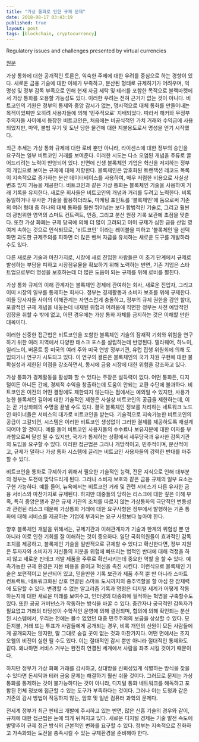 ```yaml
---
title: "가상 통화로 인한 규제 문제"
date: 2018-08-17 03:43:19
published: true
layout: post
tags: [blockchain, cryptocurrency]
---
```


Regulatory issues and challenges presented by virtual currencies

[원문](https://papers.ssrn.com/sol3/papers.cfm?abstract_id=2988367)

가상 통화에 대한 공개적인 토론은, 익숙한 주제에 대한 우려를 중심으로 하는 경향이 있다. 새로운 금융 기술에 대한 이해가 부족하고, 분산된 형태로 규제하기가 어려우며, 익명성 및 정부 감독 부족으로 인해 현재 자금 세탁 및 테러를 포함한 목적으로 블랙마켓에서 가상 통화를 오용할 가능성도 있다.  이러한 우려는 전혀 근거가 없는 것이 아니다. 비트코인의 기원은 정부의 통제와 중앙 감시가 없는, 명시적으로 대체 통화를 만들어내는 목적이었찌만 오히려 사용자들에 의해 '민주적으로' 지배되었다. 따라서 해커와 무정부 주의자들 사이에서 등장한 비트코인은, 처음에는 비공식적인 가치 거래와 수익금에 사용되었지만, 마약, 불법 무기 및 도난 당한 물건에 대한 지불용도로서 명성을 얻기 시작했다.

최근 추세는 가상 통화 규제에 대한 로비 뿐만 아니라, 라이센스에 대한 정부의 승인을 요구하는 일부 비트코인 거래를 보여준다. 이러한 시도는 다소 오염된 개념을 주류로 끌어드리려는 노력이 반영되어 있다. 반면에 신생 블록체인 기업은 혁신을 저지하는 정부의 개입으로 보이는 규제에 대해 저항한다. 블록체인은 암호화된 트랜잭션 레코드 목록이 지속적으로 증가하는 분산 데이터베이스를 사용하여, 매우 저렴한 비용으로 사실상 변조 방지 기능을 제공한다. 비트코인과 같은 가상 통화는 블록체인 기술을 사용하여 거래 기록을 유지한다. 새로운 회사들은 비트코인의 개념과 거리를 두려고 노력한다. 비록 동일하거나 유사한 기술을 활용하더라도, 마케팅 포인트를 '블록체인'에 둠으로써 기존의 여러 형태 중 하나의 대체 통화를 훨씬 뛰어넘는 보다 합법적인 기술로, 그리고 훨씬더 광범위한 영역의 스마트 컨트랙트, 인증, 그리고 분산 원장 기록 보관에 초점을 맞춘다. 또한 가상 화폐는 규제 당국에 의해 더 많이 고려되고 이미 규제가 심한 금융 산업 영여게 속하는 것으로 인식되므로, '비트코인' 이라는 레이블을 피하고 '블록체인'을 선택하면 과도한 규제주의를 피하면 더 많은 벤쳐 자금을 유치하는 새로운 도구를 개발하라 수도 있다.

다른 새로운 기술과 마찬가지로, 시장에 새로 진입한 사람들은 이 초기 단계에서 규제로 발생하는 부담을 피하고 시장점유율을 확보하기 위해 노력하는 반면, 기존 기업은 스타트업으로부터 명성을 보호하는데 더 많은 도움이 되는 규제를 위해 로비를 펼친다.

가상 통화 규제의 이해 관계자는 블록체인 경제에 관여하는 회사, 새로운 진입자, 그리고 이미 시장의 일부를 통제하는 회사다. 정부는 경제활동과 소비자 보호를 위해 규제한다. 이들 당사자들 사이의 이해관계는 자연스럽게 충돌하고, 정부의 규제 권한을 감안 할대, 포괄적인 규제 개념을 내놓는데 내재된 위험과 어려움에 직면한 정부는 사전 예방적인 입장을 취할 수 밖에 없고, 어떤 경우에는 가상 통화 자체를 금지하는 것은 이해할 만한 대목이다.

이러한 신중한 접근법은 비트코인을 포함한 블록체인 기술의 잠재적 기회와 위험을 연구하기 위한 여러 지역에서 다양한 태스크 포스를 설립하는데 반영된다. 델라웨어, 하노이, 일리노이, 버몬트 등 미국의 여러 주와 미국 연방 정부기관, 유럽 집행 위원회에 의해 도입되거나 연구가 시도되고 있다. 이 연구의 결론은 블록체인의 국가 차원 구현에 대한 불확실성과 제한된 이점을 강조하면서, 동시에 금융 시장에 대한 위험을 강조하고 있다.

가상 통화가 경제활동을 활성화 할 수 있다는 주장은 설득력이 없다. 어떤 통화든, 디지털이든 아니든 간에, 경제적 수익을 창출하는데 도움이 안되는 교환 수단에 불과하다. 비트코인은 이전의 어떤 결정에도 제한되지 않는다는 점에서는 예외일 수 있지만, 사용가능한 블록체인 길이에 대한 기술적인 제한은 사실상 비트코인의 공급을 제한하는데, 이는 곧 가상화폐의 수명을 끝낼 수도 있다. 결국 블록체인 정보를 처리하는 네트워크 노드인 마이너들은 서비스의 대가로 비트코인을 받는다. 기술적으로 지속가능한 비트코인의 공급이 고갈되면, 시스템은 이러한 비트코인 생성없이 그러한 결제를 제공하도록 재설계 되어야 할 것이다. 예를 들어 비트코인 사용자들의 수수료나 보유지분에 대한 이자를 부과함으로써 달성 될 수 있지만, 국가가 통제하는 상황에서 세무당국과 유사한 감독기관의 도입을 요구할 수 있다. 이러한 접근법은 그러나 개방적이고, 민주적이며, 분산적이고, 규제가 덜하나 가상 통화 시스템에 끌리는 비트코인 사용자들의 강력한 반대를 마주할 수 있다.

비트코인을 통화로 규제하기 위해서 필요한 기술적인 능력, 전문 지식으로 인해 대부분의 정부는 도전에 맞닥드리게 된다. 그러나 소비자 보호와 같은 금융 규제의 일부 요소는 구현 가능하다. 예를 들어, 뉴욕에서는 비트코인 거래 및 관련 서비스가 다른 유사한 금융 서비스와 마찬가지로 규제된다. 하지만 대중들의 당하는 리스크에 대한 깊은 이해 부족, 특히 중앙은행과 같은 규제 기관의 조치를 따르지 않는 가상통화의 극단적인 변동성과 관련된 리스크 때문에 가상통화 거래에 대한 요구사항은 정부에서 발행하는 기존 통화에 대해 서비스를 제공하는 기업에 부과되는 요구 사항보다 높아야 한다.

향후 블록체인 개발을 위해서는, 규제기관과 이해관계자가 기술과 한계의 위험성 뿐 만 아니라 이로 인한 기회를 잘 이해하는 것이 중요하다. 일단 국회의원들이 효과적인 감독 조치를 제공하고, 블록체인 기술을 일반적으로 규제할 수 있다고 확신한다면, 정부 지원은 투자자와 소비자가 자신들의 지분을 위험에 빠뜨리는 법적인 반대에 대해 걱정을 하지 않고 새로운 핀테크 개발 제품을 주류로 확산시키는데 중요한 역할 을 할 수 있다. 예측가능한 규제 환경은 자본 비용을 줄이고 혁신을 촉진 시킨다. 이런식으로 블록체인 기술은 보편적이고 분산되어 있고, 믿을만한 기록 보관과 제품 추적 뿐 만 아니라 스마트 컨트랙트, 네트워크화된 상호 연결된 스마트 도시까지의 중추역할을 할 야심 찬 잠재력에 도달할 수 있다. 변경할 수 없는 알고리즘 기록과 명령은 디지털 세계가 어떻게 작동하는지에 대한 새로운 미래를 보여주고, 인터넷의 대중화에 필적하는 혁명을 구축할수도 있다. 또한 공공 거버넌스가 작동하는 방식을 바꿀 수 있다. 중간자나 궁극적인 감독자가 필요없고 거래의 타당성이 수학적인 운영에 의해 결정되며, 합의에 의해 확인되는 분산된 시스템에서, 우리는 전에는 볼수 없었던 대중 민주주의의 보급을 상상할 수 있다. 모든지불, 거래 또는 투표가 사람들에게 공개되는 경우, 비록 개인의 신원이 모든 사람들에게 공개되지는 않지만, 말 그대로 숨길 곳이 없는 것과 마찬가지다. 어떤 면에서는 조지오웰의 비전이 실현 될 수도 있다. 이는 절대적인 감시 뿐만 아니라 절대적인 통제와도 같다. 왜냐하면 서비스 거부는 완전히 연결된 세계에서 사람을 좌초 시킬 것이기 때문이다.

하지만 정부가 가상 화폐 거래를 감시하고, 상대방을 신뢰성있게 식별하는 방식을 찾을 수 있다면 돈세탁과 테러 금융 문제는 해결하기 훨씬 쉬울 것이다. 그러므로 문제는 가상 통화를 통제하는 것이 불가능하다는 것이 아니라, 디지털 통화 네트워크를 해독하고 포함된 전체 정보에 접근할 수 있는 도구가 부족하다는 것이다. 그러나 이는 도청과 같은 기존의 감시 방법이 작동하지 않는, 암호 및 일반 컴퓨터 과학의 문제다.

전세계 정부가 최근 핀테크 개발에 주시하고 있는 반면, 많은 신흥 기술의 경우와 같이, 규제에 대한 접근법은 눈에 띄게 뒤쳐지고 있다. 새로운 디지털 경제는 기술 발전 속도에 발맞추어 규제 접근 방식의 근본적인 변화를 요구할 수 있다. 정부는 지속적으로 진화하고 가속화되는 도전을 충족시킬 수 있는 규제환경을 준비해야 한다.